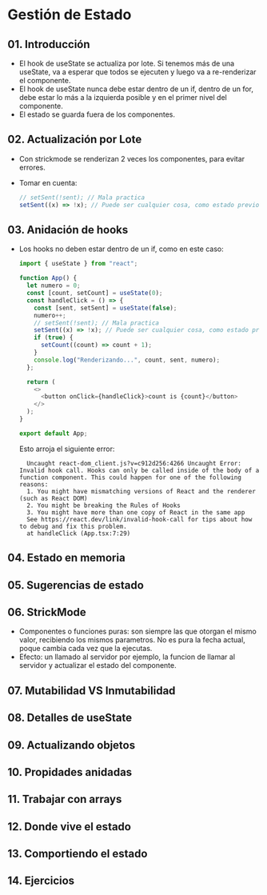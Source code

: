 # Gestión de Estado

## 01. Introducción

- El hook de useState se actualiza por lote. Si tenemos más de una useState, va a esperar que todos se ejecuten y luego va a re-renderizar el componente.
- El hook de useState nunca debe estar dentro de un if, dentro de un for, debe estar lo más a la izquierda posible y en el primer nivel del componente.
- El estado se guarda fuera de los componentes.

## 02. Actualización por Lote

- Con strickmode se renderizan 2 veces los componentes, para evitar errores.
- Tomar en cuenta:

  ```typescript
  // setSent(!sent); // Mala practica
  setSent((x) => !x); // Puede ser cualquier cosa, como estado previo
  ```

## 03. Anidación de hooks

- Los hooks no deben estar dentro de un if, como en este caso:

  ```typescript
  import { useState } from "react";

  function App() {
    let numero = 0;
    const [count, setCount] = useState(0);
    const handleClick = () => {
      const [sent, setSent] = useState(false);
      numero++;
      // setSent(!sent); // Mala practica
      setSent((x) => !x); // Puede ser cualquier cosa, como estado previo
      if (true) {
        setCount((count) => count + 1);
      }
      console.log("Renderizando...", count, sent, numero);
    };

    return (
      <>
        <button onClick={handleClick}>count is {count}</button>
      </>
    );
  }

  export default App;
  ```

  Esto arroja el siguiente error:

  ```
    Uncaught react-dom_client.js?v=c912d256:4266 Uncaught Error: Invalid hook call. Hooks can only be called inside of the body of a function component. This could happen for one of the following reasons:
    1. You might have mismatching versions of React and the renderer (such as React DOM)
    2. You might be breaking the Rules of Hooks
    3. You might have more than one copy of React in the same app
    See https://react.dev/link/invalid-hook-call for tips about how to debug and fix this problem.
    at handleClick (App.tsx:7:29)
  ```

## 04. Estado en memoria

## 05. Sugerencias de estado

## 06. StrickMode

- Componentes o funciones puras: son siempre las que otorgan el mismo valor, recibiendo los mismos parametros. No es pura la fecha actual, poque cambia cada vez que la ejecutas.
- Efecto: un llamado al servidor por ejemplo, la funcion de llamar al servidor y actualizar el estado del componente.

## 07. Mutabilidad VS Inmutabilidad

## 08. Detalles de useState

## 09. Actualizando objetos

## 10. Propidades anidadas

## 11. Trabajar con arrays

## 12. Donde vive el estado

## 13. Comportiendo el estado

## 14. Ejercicios
